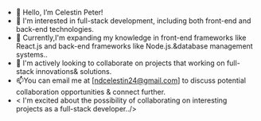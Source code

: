- 👋 Hello, I’m Celestin Peter!
- 👀 I'm interested in full-stack development, including both front-end and back-end technologies.
- 🌱 Currently,I'm expanding my knowledge in front-end frameworks like React.js and back-end frameworks like Node.js.&database management systems..
- 💞️ I'm actively looking to collaborate on projects that working on full-stack innovations& solutions. 
- 📫You can email me at [ndcelestin24@gmail.com] to discuss potential collaboration opportunities & connect further.
- < I'm excited about the possibility of collaborating on interesting projects as a full-stack developer../>



     




<!---
Celestin-Pet/Celestin-Pet is a ✨ special ✨ repository because its `README.md` (this file) appears on your GitHub profile.
You can click the Preview link to take a look at your changes.
--->
